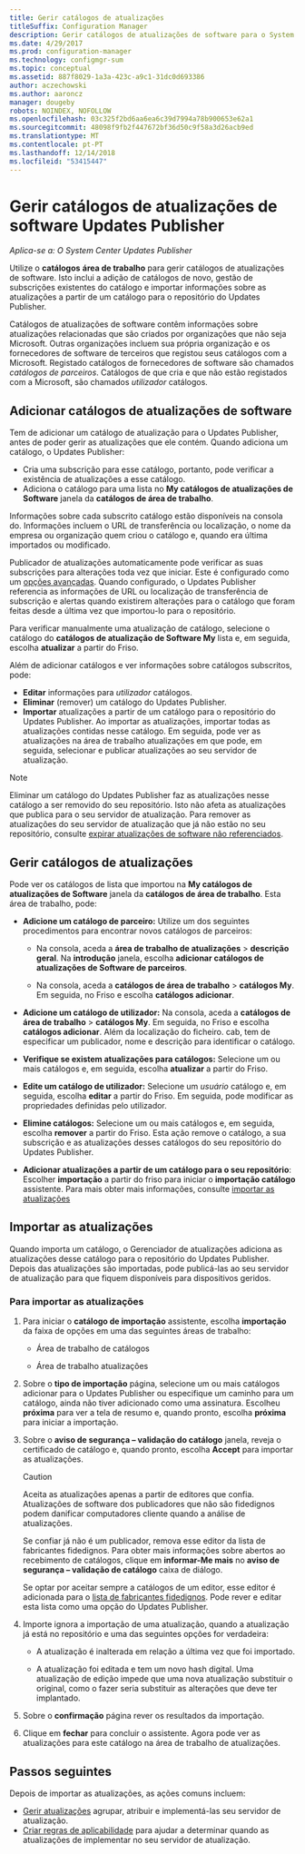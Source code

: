 ```yaml
---
title: Gerir catálogos de atualizações
titleSuffix: Configuration Manager
description: Gerir catálogos de atualizações de software para o System Center Updates Publisher
ms.date: 4/29/2017
ms.prod: configuration-manager
ms.technology: configmgr-sum
ms.topic: conceptual
ms.assetid: 887f8029-1a3a-423c-a9c1-31dc0d693386
author: aczechowski
ms.author: aaroncz
manager: dougeby
robots: NOINDEX, NOFOLLOW
ms.openlocfilehash: 03c325f2bd6aa6ea6c39d7994a78b900653e62a1
ms.sourcegitcommit: 48098f9fb2f447672bf36d50c9f58a3d26acb9ed
ms.translationtype: MT
ms.contentlocale: pt-PT
ms.lasthandoff: 12/14/2018
ms.locfileid: "53415447"
---
```

# <a name="manage-software-update-catalogs-in-updates-publisher"></a>Gerir catálogos de atualizações de software Updates Publisher

*Aplica-se a: O System Center Updates Publisher*

Utilize o **catálogos** **área de trabalho** para gerir catálogos de atualizações de software. Isto inclui a adição de catálogos de novo, gestão de subscrições existentes do catálogo e importar informações sobre as atualizações a partir de um catálogo para o repositório do Updates Publisher.

Catálogos de atualizações de software contêm informações sobre atualizações relacionadas que são criados por organizações que não seja Microsoft. Outras organizações incluem sua própria organização e os fornecedores de software de terceiros que registou seus catálogos com a Microsoft. Registado catálogos de fornecedores de software são chamados *catálogos de parceiros*. Catálogos de que cria e que não estão registados com a Microsoft, são chamados *utilizador* catálogos.

## <a name="add-software-update-catalogs"></a>Adicionar catálogos de atualizações de software
Tem de adicionar um catálogo de atualização para o Updates Publisher, antes de poder gerir as atualizações que ele contém. Quando adiciona um catálogo, o Updates Publisher:
-   Cria uma subscrição para esse catálogo, portanto, pode verificar a existência de atualizações a esse catálogo.
-   Adiciona o catálogo para uma lista no **My catálogos de atualizações de Software** janela da **catálogos de área de trabalho**.  

Informações sobre cada subscrito catálogo estão disponíveis na consola do. Informações incluem o URL de transferência ou localização, o nome da empresa ou organização quem criou o catálogo e, quando era última importados ou modificado.

Publicador de atualizações automaticamente pode verificar as suas subscrições para alterações toda vez que iniciar. Este é configurado como um [opções avançadas](/sccm/sum/tools/updates-publisher-options#advanced). Quando configurado, o Updates Publisher referencia as informações de URL ou localização de transferência de subscrição e alertas quando existirem alterações para o catálogo que foram feitas desde a última vez que importou-lo para o repositório.

Para verificar manualmente uma atualização de catálogo, selecione o catálogo do **catálogos de atualização de Software My** lista e, em seguida, escolha **atualizar** a partir do Friso.

Além de adicionar catálogos e ver informações sobre catálogos subscritos, pode:
-  **Editar** informações para *utilizador* catálogos.
-  **Eliminar** (remover) um catálogo do Updates Publisher.
-  **Importar** atualizações a partir de um catálogo para o repositório do Updates Publisher. Ao importar as atualizações, importar todas as atualizações contidas nesse catálogo. Em seguida, pode ver as atualizações na área de trabalho atualizações em que pode, em seguida, selecionar e publicar atualizações ao seu servidor de atualização.

> [!NOTE]   
> Eliminar um catálogo do Updates Publisher faz as atualizações nesse catálogo a ser removido do seu repositório. Isto não afeta as atualizações que publica para o seu servidor de atualização. Para remover as atualizações do seu servidor de atualização que já não estão no seu repositório, consulte [expirar atualizações de software não referenciados](/sccm/sum/tools/updates-publisher-options#expire-unreferenced-software-updates).

## <a name="manage-update-catalogs"></a>Gerir catálogos de atualizações
Pode ver os catálogos de lista que importou na **My catálogos de atualizações de Software** janela da **catálogos de área de trabalho**. Esta área de trabalho, pode:

-   **Adicione um catálogo de parceiro:** Utilize um dos seguintes procedimentos para encontrar novos catálogos de parceiros:

    -   Na consola, aceda a **área de trabalho de atualizações** > **descrição geral**. Na **introdução** janela, escolha **adicionar catálogos de atualizações de Software de parceiros**.

    -   Na consola, aceda a **catálogos de área de trabalho** > **catálogos My**. Em seguida, no Friso e escolha **catálogos adicionar**.

-   **Adicione um catálogo de utilizador:** Na consola, aceda a **catálogos de área de trabalho** > **catálogos My**. Em seguida, no Friso e escolha **catálogos adicionar**. Além da localização do ficheiro. cab, tem de especificar um publicador, nome e descrição para identificar o catálogo.


-   **Verifique se existem atualizações para catálogos:** Selecione um ou mais catálogos e, em seguida, escolha **atualizar** a partir do Friso.

-   **Edite um catálogo de utilizador:** Selecione um *usuário* catálogo e, em seguida, escolha **editar** a partir do Friso. Em seguida, pode modificar as propriedades definidas pelo utilizador.

-   **Elimine catálogos:** Selecione um ou mais catálogos e, em seguida, escolha **remover** a partir do Friso. Esta ação remove o catálogo, a sua subscrição e as atualizações desses catálogos do seu repositório do Updates Publisher.

-   **Adicionar atualizações a partir de um catálogo para o seu repositório**: Escolher **importação** a partir do friso para iniciar o **importação catálogo** assistente. Para mais obter mais informações, consulte [importar as atualizações](#import-updates)

## <a name="import-updates"></a>Importar as atualizações
Quando importa um catálogo, o Gerenciador de atualizações adiciona as atualizações desse catálogo para o repositório do Updates Publisher. Depois das atualizações são importadas, pode publicá-las ao seu servidor de atualização para que fiquem disponíveis para dispositivos geridos.

### <a name="to-import-updates"></a>Para importar as atualizações
1. Para iniciar o **catálogo de importação** assistente, escolha **importação** da faixa de opções em uma das seguintes áreas de trabalho:

   -   Área de trabalho de catálogos

   -   Área de trabalho atualizações

2. Sobre o **tipo de importação** página, selecione um ou mais catálogos adicionar para o Updates Publisher ou especifique um caminho para um catálogo, ainda não tiver adicionado como uma assinatura. Escolheu **próxima** para ver a tela de resumo e, quando pronto, escolha **próxima** para iniciar a importação.

3. Sobre o **aviso de segurança – validação do catálogo** janela, reveja o certificado de catálogo e, quando pronto, escolha **Accept** para importar as atualizações.

   > [!CAUTION]
   > Aceita as atualizações apenas a partir de editores que confia. Atualizações de software dos publicadores que não são fidedignos podem danificar computadores cliente quando a análise de atualizações.
   > 
   >  Se confiar já não é um publicador, remova esse editor da lista de fabricantes fidedignos. Para obter mais informações sobre abertos ao recebimento de catálogos, clique em **informar-Me mais** no **aviso de segurança – validação de catálogo** caixa de diálogo.

   Se optar por aceitar sempre a catálogos de um editor, esse editor é adicionada para o [lista de fabricantes fidedignos](/sccm/sum/tools/updates-publisher-options#trusted-publishers). Pode rever e editar esta lista como uma opção do Updates Publisher.

4. Importe ignora a importação de uma atualização, quando a atualização já está no repositório e uma das seguintes opções for verdadeira:

   -   A atualização é inalterada em relação a última vez que foi importado.

   -   A atualização foi editada e tem um novo hash digital. Uma atualização de edição impede que uma nova atualização substituir o original, como o fazer seria substituir as alterações que deve ter implantado.

5. Sobre o **confirmação** página rever os resultados da importação.

6. Clique em **fechar** para concluir o assistente. Agora pode ver as atualizações para este catálogo na área de trabalho de atualizações.

## <a name="next-steps"></a>Passos seguintes
Depois de importar as atualizações, as ações comuns incluem:
-   [Gerir atualizações](/sccm/sum/tools/manage-updates-with-updates-publisher) agrupar, atribuir e implementá-las seu servidor de atualização.
-   [Criar regras de aplicabilidade](/sccm/sum/tools/updates-publisher-applicability-rules) para ajudar a determinar quando as atualizações de implementar no seu servidor de atualização.
